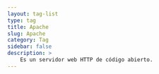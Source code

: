 ```yaml
---
layout: tag-list
type: tag
title: Apache
slug: Apache
category: Tag
sidebar: false
description: >
    Es un servidor web HTTP de código abierto.
---
```

